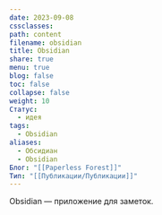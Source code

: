 ```yaml
---
date: 2023-09-08
cssclasses: 
path: content
filename: obsidian
title: Obsidian
share: true
menu: true
blog: false
toc: false
collapse: false
weight: 10
Статус:
  - идея
tags:
  - Obsidian
aliases:
  - Обсидиан
  - Obsidian
Блог: "[[Paperless Forest]]"
Тип: "[[Публикации/Публикации]]"
---
```



Obsidian — приложение для заметок. 